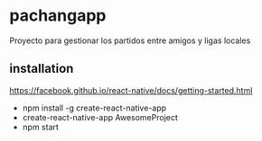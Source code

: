 # pachangapp
Proyecto para gestionar los partidos entre amigos y ligas locales

## installation
https://facebook.github.io/react-native/docs/getting-started.html
* npm install -g create-react-native-app
* create-react-native-app AwesomeProject
* npm start




